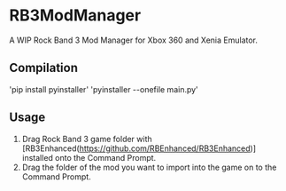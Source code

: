 # RB3ModManager
A WIP Rock Band 3 Mod Manager for Xbox 360 and Xenia Emulator.


## Compilation
'pip install pyinstaller'
'pyinstaller --onefile main.py'

## Usage
1. Drag Rock Band 3 game folder with [RB3Enhanced(https://github.com/RBEnhanced/RB3Enhanced)] installed onto the Command Prompt.
2. Drag the folder of the mod you want to import into the game on to the Command Prompt.